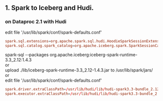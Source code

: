 ## 1. Spark to Iceberg and Hudi.

### on Dataproc 2.1 with Hudi

edit file '/usr/lib/spark/conf/spark-defaults.conf'
```conf
spark.sql.extensions=org.apache.spark.sql.hudi.HoodieSparkSessionExtension,org.apache.iceberg.spark.extensions.IcebergSparkSessionExtensions
spark.sql.catalog.spark_catalog=org.apache.iceberg.spark.SparkSessionCatalog
```

spark-sql --packages org.apache.iceberg:iceberg-spark-runtime-3.3_2.12:1.4.3  
or  
upload ./lib/iceberg-spark-runtime-3.3_2.12-1.4.3.jar to /usr/lib/spark/jars/  
or  
edit file '/usr/lib/spark/conf/spark-defaults.conf'  
```conf
spark.driver.extraClassPath=/usr/lib/hudi/lib/hudi-spark3.3-bundle_2.12-0.12.3.1.jar:/usr/lib/iceberg/lib/iceberg-spark-runtime-3.3_2.12-1.4.3.jar
spark.executor.extraClassPath=/usr/lib/hudi/lib/hudi-spark3.3-bundle_2.12-0.12.3.1.jar:/usr/lib/iceberg/lib/iceberg-spark-runtime-3.3_2.12-1.4.3.jar
```

